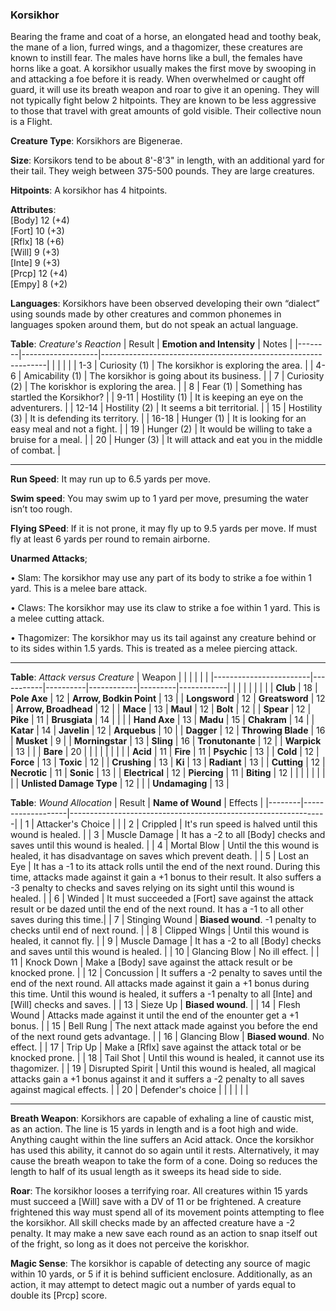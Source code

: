 ### Korsikhor
Bearing the frame and coat of a horse, an elongated head and toothy beak, the mane of a lion, furred wings, and a thagomizer, these creatures are known to instill fear. The males have horns like a bull, the females have horns like a goat. A korsikhor usually makes the first move by swooping in and attacking a foe before it is ready. When overwhelmed or caught off guard, it will use its breath weapon and roar to give it an opening. They will not typically fight below 2 hitpoints. They are known to be less aggressive to those that travel with great amounts of gold visible. Their collective noun is a Flight.

**Creature Type**: Korsikhors are Bigenerae.

**Size**: Korsikors tend to be about 8'-8'3" in length, with an additional yard for their tail. They weigh between 375-500 pounds. They are large creatures.

**Hitpoints**: A korsikhor has 4 hitpoints.

**Attributes**:  
[Body] 12 (+4)  
[Fort] 10 (+3)  
[Rflx] 18 (+6)  
[Will] 9 (+3)  
[Inte] 9 (+3)  
[Prcp] 12 (+4)  
[Empy] 8 (+2)  

**Languages**: Korsikhors have been observed developing their own “dialect” using sounds made by other creatures and common phonemes in languages spoken around them, but do not speak an actual language.

**Table**: *Creature's Reaction*
| Result | **Emotion and Intensity** | Notes        |
|--------|-------------------|----------------------------------------------------------------|
|        |                                                |                                   |
|   1-3  | Curiosity (1) | The korsikhor is exploring the area. |
|   4-6  | Amicability (1)  | The korsikhor is going about its business. |
|   7    | Curiosity (2)   | The koriskhor is exploring the area. |
|   8    | Fear (1)      | Something has startled the Korsikhor? |
|  9-11  | Hostility (1) | It is keeping an eye on the adventurers. |
|  12-14 | Hostility (2) | It seems a bit territorial. |
|   15   | Hostility (3) | It is defending its territory. |
|  16-18 | Hunger (1)    | It is looking for an easy meal and not a fight. |
|    19  | Hunger (2)    | It would be willing to take a bruise for a meal. |
|   20   | Hunger (3)    | It will attack and eat you in the middle of combat. |

-----

**Run Speed**: It may run up to 6.5 yards per move.

**Swim speed**: You may swim up to 1 yard per move, presuming the water isn’t too rough.

**Flying SPeed**: If it is not prone, it may fly up to 9.5 yards per move. If must fly at least 6 yards per round to remain airborne.

**Unarmed Attacks**;

 • Slam: The korsikhor may use any part of its body to strike a foe within 1 yard. This is a melee bare attack.

 • Claws: The korsikhor may use its claw to strike a foe within 1 yard. This is a melee cutting attack.

 • Thagomizer: The korsikhor may us its tail against any creature behind or to its sides within 1.5 yards. This is treated as a melee piercing attack.

-----

**Table**: *Attack versus Creature*
| Weapon                 |          |            |         |            |         |
|------------------------|-----------|----------|------------|---------|------------|
|                        |          |            |         |            |         |
| **Club**                | 18   | **Pole Axe** | 12     | **Arrow, Bodkin Point**    | 13    |
| **Longsword**              | 12     | **Greatsword** | 12     | **Arrow, Broadhead**       | 12    |
| **Mace**                   | 13     | **Maul** | 12    | **Bolt** | 12    |
| **Spear**                  | 12     | **Pike** | 11     | **Brusgiata** | 14     |  |     |
| **Hand Axe**               | 13     | **Madu** | 15     | **Chakram** | 14    |
| **Katar**                  | 14     | **Javelin** | 12    | **Arquebus** | 10    |
| **Dagger**                 | 12     | **Throwing Blade** | 16   | **Musket** |  9    |
| **Morningstar**            | 13     | **Sling** | 16    | **Tronutonante** | 12    |
| **Warpick**                | 13     |  |  |  **Bare** |   20  |
|                        |           |          |            |         |            |
| **Acid**                   | 11     | **Fire** | 11     | **Psychic** | 13     |
| **Cold**                   | 12     | **Force** | 13     | **Toxic**  | 12     |
| **Crushing**               | 13     | **Ki** | 13     | **Radiant** | 13     |
| **Cutting**                | 12     | **Necrotic** | 11     | **Sonic** | 13    |
| **Electrical**             | 12     | **Piercing** | 11     | **Biting** | 12    |
|                        |           |          |            |         |            |
| **Unlisted Damage Type** | 12 |    |     | **Undamaging** | 13 |

**Table**: *Wound Allocation*
| Result | **Name of Wound** | Effects                                                        |
|--------|-------------------|----------------------------------------------------------------|
|   1    | Attacker's Choice |                                                                |
|   2    | Crippled          | It's run speed is halved until this wound is healed.      |
|   3    | Muscle Damage     | It has a -2 to all [Body] checks and saves until this wound is healed. |
|   4    | Mortal Blow       | Until the this wound is healed, it has disadvantage on saves which prevent death. |
|   5    | Lost an Eye       | It has a -1 to its attack rolls until the end of the next round. During this time, attacks made against it gain a +1 bonus to their result. It also suffers a -3 penalty to checks and saves relying on its sight until this wound is healed. |
|   6    | Winded            | It must succeeded a [Fort] save against the attack result or be dazed until the end of the next round. It has a -1 to all other saves during this time.|
|   7    | Stinging Wound    | **Biased wound**. -1 penalty to checks until end of next round. |
|   8    | Clipped WIngs     | Until this wound is healed, it cannot fly.     |
|   9    | Muscle Damage     | It has a -2 to all [Body] checks and saves until this wound is healed. |
|   10   | Glancing Blow     | No ill effect. |
|   11   | Knock Down        | Make a [Body] save against the attack result or be knocked prone. |
|   12   | Concussion        | It suffers a -2 penalty to saves until the end of the next round. All attacks made against it gain a +1 bonus during this time. Until this wound is healed, it suffers a -1 penalty to all [Inte] and [Will] checks and saves. |
|   13   | Sieze Up          | **Biased wound**.  |
|   14   | Flesh Wound       | Attacks made against it until the end of the enounter get a +1 bonus. |
|   15   | Bell Rung         | The next attack made against you before the end of the next round gets advantage.  |
|   16   | Glancing Blow     | **Biased wound**. No effect. |
|   17   | Trip Up           | Make a [Rflx] save against the attack total or be knocked prone.                                  |
|   18   | Tail Shot         | Until this wound is healed, it cannot use its thagomizer. |
|   19   | Disrupted Spirit  | Until this wound is healed, all magical attacks gain a +1 bonus against it and it suffers a -2 penalty to all saves against magical effects. |
|   20   | Defender's choice |                                   |
|        |                                                |                                   |

-----

**Breath Weapon**: Korsikhors are capable of exhaling a line of caustic mist, as an action. The line is 15 yards in length and is a foot high and wide. Anything caught within the line suffers an Acid attack. Once the korsikhor has used this ability, it cannot do so again until it rests.
Alternatively, it may cause the breath weapon to take the form of a cone. Doing so reduces the length to half of its usual length as it sweeps its head side to side.

**Roar**: The korsikhor looses a terrifying roar. All creatures within 15 yards must succeed a [Will] save with a DV of 11 or be frightened. A creature frightened this way must spend all of its movement points attempting to flee the korsikhor. All skill checks made by an affected creature have a -2 penalty. It may make a new save each round as an action to snap itself out of the fright, so long as it does not perceive the koriskhor.

**Magic Sense**: The korsikhor is capable of detecting any source of magic within 10 yards, or 5 if it is behind sufficient enclosure. Additionally, as an action, it may attempt to detect magic out a number of yards equal to double its [Prcp] score.
